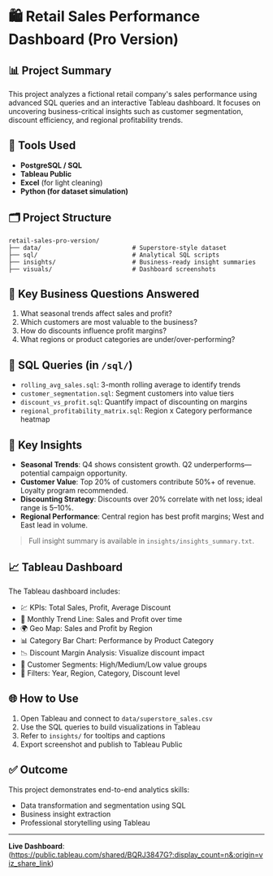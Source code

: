 # 🛍️ Retail Sales Performance Dashboard (Pro Version)

## 📊 Project Summary
This project analyzes a fictional retail company's sales performance using advanced SQL queries and an interactive Tableau dashboard. It focuses on uncovering business-critical insights such as customer segmentation, discount efficiency, and regional profitability trends.

## 🔧 Tools Used
- **PostgreSQL / SQL**
- **Tableau Public**
- **Excel** (for light cleaning)
- **Python (for dataset simulation)**

## 🗂️ Project Structure
```
retail-sales-pro-version/
├── data/                         # Superstore-style dataset
├── sql/                          # Analytical SQL scripts
├── insights/                     # Business-ready insight summaries
├── visuals/                      # Dashboard screenshots
```

## 🧠 Key Business Questions Answered
1. What seasonal trends affect sales and profit?
2. Which customers are most valuable to the business?
3. How do discounts influence profit margins?
4. What regions or product categories are under/over-performing?

## 📁 SQL Queries (in `/sql/`)
- `rolling_avg_sales.sql`: 3-month rolling average to identify trends
- `customer_segmentation.sql`: Segment customers into value tiers
- `discount_vs_profit.sql`: Quantify impact of discounting on margins
- `regional_profitability_matrix.sql`: Region x Category performance heatmap

## 📌 Key Insights
- **Seasonal Trends**: Q4 shows consistent growth. Q2 underperforms—potential campaign opportunity.
- **Customer Value**: Top 20% of customers contribute 50%+ of revenue. Loyalty program recommended.
- **Discounting Strategy**: Discounts over 20% correlate with net loss; ideal range is 5–10%.
- **Regional Performance**: Central region has best profit margins; West and East lead in volume.

> Full insight summary is available in `insights/insights_summary.txt`.

## 📈 Tableau Dashboard
The Tableau dashboard includes:
- 💹 KPIs: Total Sales, Profit, Average Discount
- 📆 Monthly Trend Line: Sales and Profit over time
- 🌍 Geo Map: Sales and Profit by Region
- 📊 Category Bar Chart: Performance by Product Category
- 📉 Discount Margin Analysis: Visualize discount impact
- 🎯 Customer Segments: High/Medium/Low value groups
- 🔎 Filters: Year, Region, Category, Discount level

## 🌐 How to Use
1. Open Tableau and connect to `data/superstore_sales.csv`
2. Use the SQL queries to build visualizations in Tableau
3. Refer to `insights/` for tooltips and captions
4. Export screenshot and publish to Tableau Public

## ✅ Outcome
This project demonstrates end-to-end analytics skills:
- Data transformation and segmentation using SQL
- Business insight extraction
- Professional storytelling using Tableau

---


**Live Dashboard**:(https://public.tableau.com/shared/BQRJ3847G?:display_count=n&:origin=viz_share_link)
